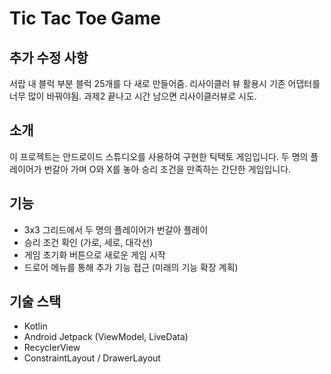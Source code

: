 # Tic Tac Toe Game


## 추가 수정 사항
서랍 내 블럭 부분 블럭 25개를 다 새로 만들어줌.
리사이클러 뷰 활용시 기존 어댑터를 너무 많이 바꿔야됨.
과제2 끝나고 시간 남으면 리사이클러뷰로 시도.

## 소개
이 프로젝트는 안드로이드 스튜디오를 사용하여 구현한 틱택토 게임입니다. 두 명의 플레이어가 번갈아 가며 O와 X를 놓아 승리 조건을 만족하는 간단한 게임입니다.

## 기능
- 3x3 그리드에서 두 명의 플레이어가 번갈아 플레이
- 승리 조건 확인 (가로, 세로, 대각선)
- 게임 초기화 버튼으로 새로운 게임 시작
- 드로어 메뉴를 통해 추가 기능 접근 (미래의 기능 확장 계획)

## 기술 스택
- Kotlin
- Android Jetpack (ViewModel, LiveData)
- RecyclerView
- ConstraintLayout / DrawerLayout


